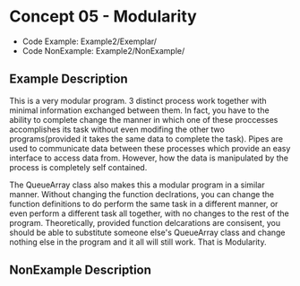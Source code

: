 # Concept 05 - Modularity
* Code Example: Example2/Exemplar/
* Code NonExample: Example2/NonExample/

## Example Description
This is a very modular program. 3 distinct process work together with minimal information exchanged between them. In fact, you have to the ability to complete change the manner in which one of these proccesses accomplishes its task without even modifing the other two programs(provided it takes the same data to complete the task). Pipes are used to communicate data between these processes which provide an easy interface to access data from. However, how the data is manipulated by the process is completely self contained. 

The QueueArray class also makes this a modular program in a similar manner. Without changing the function declrations, you can change the function definitions to do perform the same task in a different manner, or even perform a different task all together, with no changes to the rest of the program. Theoretically, provided function delcarations are consisent, you should be able to substitute someone else's QueueArray class and change nothing else in the program and it all will still work. That is Modularity. 

## NonExample Description

